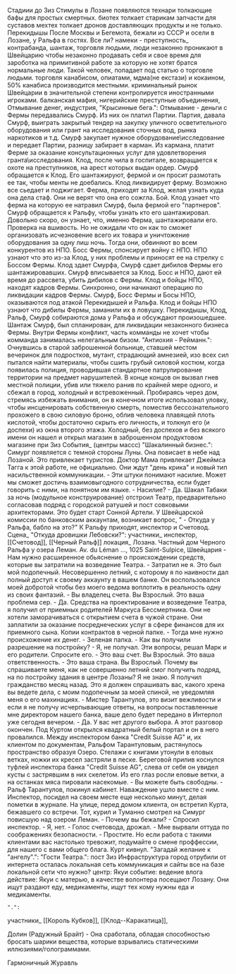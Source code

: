 Стадиии
	до Зиз
		Стимулы
			в Лозане появляются технари толкающие бафы для простых смертных.
				биотех толкает старикам запчасти для суставов
				мехтех толкает дронов доставляющих продукты и не только.
		Перекидышы
			После Москвы и Бегемота, бежали из СССР и осели в Лозане, у Ральфа в гостях. Все ли? 
		намеки - преступность_ 
			контрабанда, шантаж, 
			торговля людьми, люди незаконно проникают в Швейцарию чтобы незаконно продавать себя и свое время для зароботка на примитивной работе за которую не хотят братся нормальные люди. Такой человек, попадает под статью о торговле людьми.
			торговля канабисом, опиатами, мдма(не екстази) и кокаином, 50% канабиса производится местными.
			криминальный рынок Швейцарии в значительной степени контролируется иностранными игроками. 
				балканская мафия, нигерийские преступные объединения,
			Отмывание денег, 
				индустрия, 
		"Крысинные бега.":
			Отмывание - деньги с Фермы передавались Смурф. Из них он платил Партии. Партия, давала Смурф, выиграть закрытый тендер на закупку уличного осветительного оборудования или грант на исследования сточных вод, рынка наркотиков и т.д. Смурф закупает нужное оборудование\исследование и передает Партии, разницу забирает в карман. Из кармана, платит Ферме за оказание консультационных услуг для удовлетворения гранта\исследования.
			Клод, после чила в госпитале, возвращается к охоте на преступников, на арест которых выдан ордер.
			Смурф обращается к Клод. Его шантажируют, фермой и он просит размотать ее так, чтобы менты не доебались. Клод ликвидирует ферму. Возможно все сьедает и поджигает. Ферма, приходят за Клод, желая узнать куда она дела стаф. Они не верят что она его сожгла. Бой. Клод узнает что ферма на которую ее натравил Смурф, была фермой его "партнеров".
			Смурф обращается к Ральфу, чтобы узнать кто его шантажировал. Довольно скоро, он узнает, что, именно Ферма, шантажировали его. Проверка на вшивость. Но не ожидали что он как то сможет организовать исчезновение всего их товара и уничтожение оборудования за одну лиш ночь. Тогда они, обвиняют во всем конкурентов из НПО. Босс Фермы, спонсирует войну с НПО. НПО узнают что это из-за Клод, у них проблемы и приносят ее на стрелку с Боссом Фермы. Клод здает Смурфа, Смурф сдает дибилов Фермы его шантажировавших. Смурф вписывается за Клод. Босс и НПО, дают ей время до рассвета, убить дибилов с Фермы. Клод и бойцы НПО, находят кадров Фермы. Синхронно, они начинают операцию по ликвидации кадров Фермы. Смурф, Босс Фермы и Босы НПО, оказываются под атакой Перекидышей и Ральфа. Клод и бойцы НПО узнают что дибилы Фермы, заманили их в ловушку. Перекидышы, Клод, Ральф, Смурф собираются дома у Ральфа и обсуждают произошедшее. Шантаж Смурф, был спланирован, для ликвидации незаконного бизнеса Фермы. Внутри Фермы конфликт, часть комманды не хочет чтобы комманда занималась нелегальным бизом. 
		"Антиохия - Рейманн.":
			Очнувшись в старой заброшенной больнице, ставшей местом вечеринок для подростков, мутант, страдающий амнезией, изо всех сил пытался найти материалы, чтобы сшить грубый силовой костюм, когда появилась полиция, проводившая стандартное патрулирование территории на предмет нарушителей. В конце концов он вызвал гнев местной полиции, убив или тяжело ранив по крайней мере одного, и сбежал в город, холодный и встревоженный. Пробираясь через дом, стремясь избежать внимания, он в конечном итоге использовал уловку, чтобы инсценировать собственную смерть, поместив бессознательного прохожего в свою силовую броню, облив человека плавящей плоть кислотой, чтобы достаточно скрыть его личность, и толкнул его (и доспехи) из окна второго этажа. Холодный, без доспехов и без всякого имени он нашел и открыл магазин в заброшенном продуктовом магазине
	при Зиз
		События_ (центры массс) 
			"Шакалинный бизнес.":
				Симург появляется с темной стороны Луны. Она повисает в небе над Лозаной. Это привлекает туристов.
				Доктор Мама привлекает Джеймса Тагга к этой работе, не официально. Они ждут "день крика" и новый тип насильственной коммуникации.
					- Эти штуки понимают насилие. Может мы сможет достичь взаимовыгодного сотрудничества, если будет говорить с ними, на понятном им языке.
					- Насилие? 
					- Да.
				Шакал Табаки за ночь (модульное конструирование) отстроил Театр, предварительно согласовав подряд с городской ратушей и пост совковыми архитекторами. Это будет старт Сонной Артели. У Швейцарской комиссии по банковским аккаунтам, возникает вопрос, " - Откуда у Ральфа, бабло на это?" 
				К Ральфу приходят, инспектор и Счетовод.
		Сцена_ 
			"Откуда дровишки Лебовски?":
				участники_ инспектор, [[Счетовод]], [[Черный Ральф]]
				локация_ Лозана. Частный дом Черного Ральфа у озера Леман. Av. du Léman ..., 1025 Saint-Sulpice, Швейцария
					- Нам нужно расширенное обьяснение о происхождении средств, которые вы затратили на возведение Театра.
					- Затратил не я. Это был мой подопечный. Несовершенно летний, с которому я по наивности дал полный доступ к своему аккаунту в вашем банке. Он воспользовался моей добротой чтобы без моего ведома воплотить в реальность одну из своих фантазий.
					- Вы владелец счета. Вы Взрослый. Это ваша проблема сер.
					- Да. Средства на проектирование и возведение Театра, я получил от приемных родителей Маркуса Бессмертника. Они не хотели заморачиваться с открытием счета в чужой стране. Они заплатили за оказание посреднеческих услуг в сфере финансов для их приемного сына. Копии контрактов в черной папке. 
					- Тогда мне нужно происхожение их денег.
					- Зеленая папка.
					- Как вы получили разрешение на постройку?
					- Я, не получал. Эти вопросы, решал Марк и его родители. Спросите его.
					- Это ваш счет. Вы Взрослый. Это ваша ответственность.
					- Это ваша страна. Вы Взрослый. Почему вы спрашиваете меня, как не совершенно летний смог получить подряд, на по постройку здания в центре Лозаны? Я не знаю. Я получил гражданство месяц назад. Это я должен спрашивать вас, какого хрена вы ведете дела, с моим подопечным за моей спиной, не уведомляя меня о его махинациях.
					- Мистер Тарантулов, это визит вежливости и если я не получу исчерпывающие ответы, на вопросы поставленные мне директором нашего банка, ваше дело будет передано в Интерпол уже сегодня вечером.
					- Да. У вас нет другого выбора. А этот разговор окончен.
				Под Куртом открылся квадратный белый портал и он в него провалился. Между инспектором  банка "Credit Suisse AG" и, их клиентом по документам, Ральфом Тарантуловым, растянулось пространство образуя Озеро. Стелажи с книгами утонули в еловых ветках, ножки их кресел застряли в песке. Береговой прилив коснулся туфлей инспектора банка "Credit Suisse AG", слева от себя он увидел кусты с застрявшим в них скелетом. Из его глаз росли еловые ветки, а на останках мяса пировали насекомые.
				- Вы можете быть свободны. - Ральф Тарантулов, покинул кабинет. Наваждение ушло вместе с ним. Инспектор, посидел на своем месте еще несколько минут, делая пометки в журнале. 
				На улице, перед домом клиента, он встретил Курта, бежавшего со встречи.
				Тот, курил и Туманно смотрел на Симург повисшую над озером Леман.
				- Почему вы бежали? - Спросил инспектор.
				- Я, нет. - Голос счетовода, дрожал. - Мне вырвали оттуда по соображениях безопасности.
				- Простите. Но если работа с такими клиентами вас настолько тревожит, подумайте о смене проффессии, для нашего с вами общего блага.
				Курт кивнул.
			"Загадай желание к "ангелу".":
			"Гости Театра.":
	пост Зиз
		 Инфраструктура
			 город отрубили от интернета
			 осталась локальная сеть
			 коммуникация и сайты все на базе локальной сети
		что нужно?
			 центр: Якуи
			 событие: ведение влога\
			 действие: Якуи с матерью, в качестве волонтера посещают Лозану. Они ищут раздают еду, медикаменты, ищут тех кому нужны еда и медикаменты.



	
	".":



участники_ [[Король Кубков]], [[Клод--Каракатица]], 

Долин (Радужный Брайт) - Она сработала, обладая способностью бросать шарики вещества, которые взрывались статическими иллюзиями/голограммами.

Гармоничный Журавль